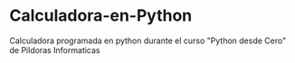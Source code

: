 # Calculadora-en-Python
Calculadora programada en python durante el curso "Python desde Cero" de Pildoras Informaticas
